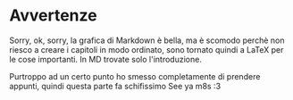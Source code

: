 # Avvertenze

Sorry, ok, sorry, la grafica di Markdown è bella, ma è scomodo perchè non riesco a creare i capitoli in modo ordinato, sono tornato quindi a LaTeX per le cose importanti. In MD trovate solo l'introduzione.

Purtroppo ad un certo punto ho smesso completamente di prendere appunti, quindi questa parte fa schifissimo
See ya m8s :3
